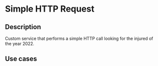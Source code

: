# Simple HTTP Request

## Description

Custom service that performs a simple HTTP call looking for the injured of the year 2022.

## Use cases